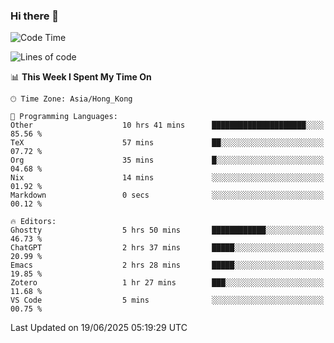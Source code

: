 ### Hi there 👋

<!--
**nicehiro/nicehiro** is a ✨ _special_ ✨ repository because its `README.md` (this file) appears on your GitHub profile.

Here are some ideas to get you started:

- 🔭 I’m currently working on ...
- 🌱 I’m currently learning ...
- 👯 I’m looking to collaborate on ...
- 🤔 I’m looking for help with ...
- 💬 Ask me about ...
- 📫 How to reach me: ...
- 😄 Pronouns: ...
- ⚡ Fun fact: ...
-->

<!--START_SECTION:waka-->
![Code Time](http://img.shields.io/badge/Code%20Time-739%20hrs%2032%20mins-blue)

![Lines of code](https://img.shields.io/badge/From%20Hello%20World%20I%27ve%20Written-1.7%20million%20lines%20of%20code-blue)

📊 **This Week I Spent My Time On** 

```text
🕑︎ Time Zone: Asia/Hong_Kong

💬 Programming Languages: 
Other                    10 hrs 41 mins      █████████████████████░░░░   85.56 % 
TeX                      57 mins             ██░░░░░░░░░░░░░░░░░░░░░░░   07.72 % 
Org                      35 mins             █░░░░░░░░░░░░░░░░░░░░░░░░   04.68 % 
Nix                      14 mins             ░░░░░░░░░░░░░░░░░░░░░░░░░   01.92 % 
Markdown                 0 secs              ░░░░░░░░░░░░░░░░░░░░░░░░░   00.12 % 

🔥 Editors: 
Ghostty                  5 hrs 50 mins       ████████████░░░░░░░░░░░░░   46.73 % 
ChatGPT                  2 hrs 37 mins       █████░░░░░░░░░░░░░░░░░░░░   20.99 % 
Emacs                    2 hrs 28 mins       █████░░░░░░░░░░░░░░░░░░░░   19.85 % 
Zotero                   1 hr 27 mins        ███░░░░░░░░░░░░░░░░░░░░░░   11.68 % 
VS Code                  5 mins              ░░░░░░░░░░░░░░░░░░░░░░░░░   00.75 % 
```


 Last Updated on 19/06/2025 05:19:29 UTC
<!--END_SECTION:waka-->
